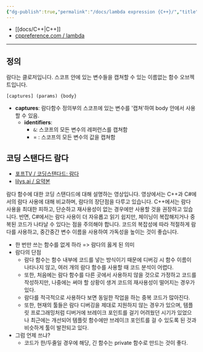 ```yaml
---
{"dg-publish":true,"permalink":"/docs/lambda expression {C++}/","title":"lambda expression {C++} TODO"}
---
```


- [[docs/C++\|C++]]
- [cppreference.com / lambda](https://en.cppreference.com/w/cpp/language/lambda)
---

## 정의

람다는 클로저입니다. 스코프 안에 있는 변수들을 캡쳐할 수 있는 이름없는 함수 오브젝트입니다.

```
[captures] (params) {body}
```

- **captures**: 람다함수 정의부의 스코프에 있는 변수를 '캡쳐'하여 body 안에서 사용할 수 있음.
	- **identifiers**: 
		- `&`: 스코프의 모든 변수의 레퍼런스를 캡쳐함
		- = : 스코프의 모든 변수의 값을 캡쳐함

## 코딩 스탠다드 람다

- [포프TV / 코딩스탠다드: 람다](https://youtu.be/HDWB64VS1MY?feature=shared)
- [lilys.ai / 요약본](https://lilys.ai/digest/166626?sId=HDWB64VS1MY&source=video&result=summaryNote&isBlogRequested=false&s=1)

람다 함수에 대한 코딩 스탠다드에 대해 설명하는 영상입니다. 영상에서는 C++과 C#에서의 람다 사용에 대해 비교하며, 람다의 장단점을 다루고 있습니다. C++에서는 람다 사용을 최대한 피하고, 단순하고 재사용성이 없는 경우에만 사용할 것을 권장하고 있습니다. 반면, C#에서는 람다 사용이 더 자유롭고 읽기 쉽지만, 체이닝이 복잡해지거나 중복된 코드가 나타날 수 있다는 점을 주의해야 합니다. 코드의 복잡성에 따라 적절하게 람다를 사용하고, 중간중간 변수 이름을 사용하여 가독성을 높이는 것이 좋습니다. 

- 한 번만 쓰는 함수를 없게 하라 => 람다의 옳게 된 의미
- 람다의 단점
	- 람다 함수는 함수 내부에 코드를 넣는 방식이기 때문에 디버깅 시 함수 이름이 나타나지 않고, 여러 개의 람다 함수를 사용할 때 코드 분석이 어렵다.
	- 또한, 처음에는 람다 함수를 다른 곳에서 사용하지 않을 것으로 가정하고 코드를 작성하지만, 나중에는 써야 할 상황이 생겨 코드의 재사용성이 떨어지는 경우가 있다.
	- 람다를 적극적으로 사용하다 보면 동일한 작업을 하는 중복 코드가 많아진다.
	- 또한, 현재의 툴들은 람다 디버깅을 제대로 지원하지 않는 경우가 있으며, 템플릿 프로그래밍처럼 디버거에 브레이크 포인트를 걸기 어려웠던 시기가 있었으나 최근에는 개선되어 템플릿 함수에만 브레이크 포인트를 걸 수 있도록 된 것과 비슷하게 툴이 발전되고 있다.
- 그럼 언제 쓰냐?
	- 코드가 한/두줄일 경우에 해당, 긴 함수는 private 함수로 만드는 것이 좋다.
